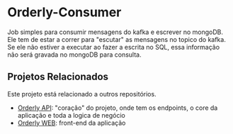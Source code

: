 # Orderly-Consumer

Job simples para consumir mensagens do kafka e escrever no mongoDB. Ele tem de estar a correr para "escutar" as mensagens no topico do kafka. Se ele não estiver a executar ao fazer a escrita no SQL, essa informação não será gravada no mongoDB para consulta.

## Projetos Relacionados

Este projeto está relacionado a outros repositórios.

 - [Orderly API](https://github.com/DinisSimoes/Orderly-API): "coração" do projeto, onde tem os endpoints, o core da aplicação e toda a logica de negócio
 - [Orderly WEB](https://github.com/DinisSimoes/Orderly-WEB): front-end da aplicação
